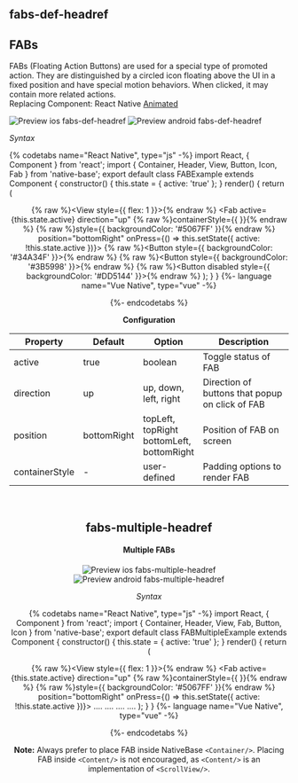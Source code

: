 ## fabs-def-headref
## FABs

FABs (Floating Action Buttons) are used for a special type of promoted action. They are distinguished by a circled icon floating above the UI in a fixed position and have special motion behaviors. When clicked, it may contain more related actions.<br />
Replacing Component: React Native [Animated](http://facebook.github.io/react-native/docs/animated.html)

![Preview ios fabs-def-headref](https://github.com/GeekyAnts/NativeBase-KitchenSink/raw/v2.6.1/screenshots/ios/FAB-single.gif)
![Preview android fabs-def-headref](https://github.com/GeekyAnts/NativeBase-KitchenSink/raw/v2.6.1/screenshots/android/FAB-single.gif)

*Syntax*

{% codetabs name="React Native", type="js" -%}
import React, { Component } from 'react';
import { Container, Header, View, Button, Icon, Fab } from 'native-base';
export default class FABExample extends Component {
  constructor() {
    this.state = {
      active: 'true'
    };
  }
  render() {
    return (  
      <Container>
        <Header />
        {% raw %}<View style={{ flex: 1 }}>{% endraw %}
          <Fab
            active={this.state.active}
            direction="up"
            {% raw %}containerStyle={{ }}{% endraw %}
            {% raw %}style={{ backgroundColor: '#5067FF' }}{% endraw %}
            position="bottomRight"
            onPress={() => this.setState({ active: !this.state.active })}>
            <Icon name="share" />
            {% raw %}<Button style={{ backgroundColor: '#34A34F' }}>{% endraw %}
              <Icon name="logo-whatsapp" />
            </Button>
            {% raw %}<Button style={{ backgroundColor: '#3B5998' }}>{% endraw %}
              <Icon name="logo-facebook" />
            </Button>
            {% raw %}<Button disabled style={{ backgroundColor: '#DD5144' }}>{% endraw %}
              <Icon name="mail" />
            </Button>
          </Fab>
        </View>
      </Container>
    );
  }
}
{%- language name="Vue Native", type="vue" -%}
<template>
  <nb-container>
    <nb-header />
      <view :style="{flex: 1}">
        <nb-fab 
          :active="isFabIconActive" 
          :onPress="handleFabIconPress"
          direction="up"
          position="bottomRight"
        >
          <nb-icon-nb name="md-share"></nb-icon-nb>
          <nb-button :style="{backgroundColor: '#34A34F'}">
            <nb-icon-nb name="logo-whatsapp"></nb-icon-nb>
          </nb-button>
          <nb-button :style="{backgroundColor: '#3B5998'}">
            <nb-icon-nb name="logo-facebook"></nb-icon-nb>
          </nb-button>
          <nb-button :style="{backgroundColor: '#DD5144'}">
            <nb-icon-nb name="ios-mail"></nb-icon-nb>
          </nb-button>
        </nb-fab>
      </view>
  </nb-container>
</template>
<script>
export default {
  data: function() {
    return {
      isFabIconActive: false,
      stylesObj: {
        fabContainer: {
          position: "bottomRight"
        }
      }
    };
  },
  methods: {
    handleFabIconPress: function() {
      this.isFabIconActive = !this.isFabIconActive;
    }
  }
};
</script>
{%- endcodetabs %}
<br />

**Configuration**

<table class = "table table-bordered">
        <thead>
            <tr>
                <th>Property</th>
                <th>Default</th>
                <th>Option</th>
                <th width="50%">
                    Description
                </th>
            </tr>
        </thead>
        <tbody>
            <tr>
                <td>active</td>
                <td>true</td>
                <td>boolean</td>
                <td>Toggle status of FAB</td>
            </tr>
            <tr>
                <td>direction</td>
                <td>up</td>
                <td>
                    up, down, left, right
                </td>
                <td>Direction of buttons that popup on click of FAB</td>
            </tr>
            <tr>
                <td>position</td>
                <td>bottomRight</td>
                <td>
                    topLeft, topRight<br />
                    bottomLeft, bottomRight<br />
                </td>
                <td>Position of FAB on screen</td>
            </tr>
            <tr>
                <td>containerStyle</td>
                <td> - </td>
                <td>user-defined</td>
                <td>Padding options to render FAB</td>
            </tr>
        </tbody>
    </table><br />

## fabs-multiple-headref
#### Multiple FABs

![Preview ios fabs-multiple-headref](https://github.com/GeekyAnts/NativeBase-KitchenSink/raw/v2.6.1/screenshots/ios/FAB-multiple.gif)
![Preview android fabs-multiple-headref](https://github.com/GeekyAnts/NativeBase-KitchenSink/raw/v2.6.1/screenshots/android/FAB-multiple.gif)

*Syntax*

{% codetabs name="React Native", type="js" -%}
import React, { Component } from 'react';
import { Container, Header, View, Fab, Button, Icon } from 'native-base';
​export default class FABMultipleExample extends Component {
  constructor() {
    this.state = {
      active: 'true'
    };
  }
  render() {
    return (
      <Container>
        <Header />
        {% raw %}<View style={{ flex: 1 }}>{% endraw %}
          <Fab
            active={this.state.active}
            direction="up"
            {% raw %}containerStyle={{ }}{% endraw %}
            {% raw %}style={{ backgroundColor: '#5067FF' }}{% endraw %}
            position="bottomRight"
            onPress={() => this.setState({ active: !this.state.active })}>
              ....
            </Fab>
          <Fab direction="left" position="topRight">
            ....
          </Fab>
          <Fab direction="down" position="topLeft">
            ....
          </Fab>
          <Fab direction="right" position="bottomLeft">
            ....
          </Fab>
        </View>
      </Container>
    );
  }
}
{%- language name="Vue Native", type="vue" -%}
<template>
  <nb-container>
    <nb-header />
    <view :style="{flex: 1}">
      <nb-fab 
        :active="isFabIconActive" 
        :onPress="isFabIconActive"
        direction="up"
        position="bottomRight"
      >
        . . .
      </nb-fab>
      <nb-fab  direction="left" position="topRight">
        . . .
      </nb-fab> 
      <nb-fab  direction="down" position="topLeft">
        . . .
      </nb-fab>
      <nb-fab direction="right" position="bottomLeft">
        . . .
      </nb-fab>
    </view>
  </nb-container>
</template>

<script>
export default {
  data: function() {
    return {
      isFabIconActive1: true,
    };
  }
};
</script>
{%- endcodetabs %}
<br />

**Note:** Always prefer to place FAB inside NativeBase `<Container/>`. Placing FAB inside `<Content/>` is not encouraged, as `<Content/>` is an implementation of `<ScrollView/>`.
